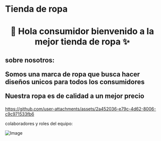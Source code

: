 
# Tienda de ropa 

<h1 align="center"> 👋  Hola consumidor bienvenido a la mejor tienda de ropa  ✨ </h1> 

<h2>sobre nosotros:


  Somos una marca de ropa que busca hacer diseños unicos para todos los consumidores

Nuestra ropa es de calidad a un mejor precio </h2>
<!--Intro start-->


<p align="left">

https://github.com/user-attachments/assets/2a452036-e79c-4d62-8006-c9c971533fb6
  






colaboradores y roles del equipo:

  ![Image](https://github.com/user-attachments/assets/3a8155b6-cf0a-4fe2-be79-538e8704b03a)
  
